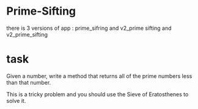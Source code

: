# Prime-Sifting

there is 3 versions of app : prime_sifring and v2_prime sifting and v2_prime_sifting


# task 
Given a number, write a method that returns all of the prime numbers less than that number.

This is a tricky problem and you should use the Sieve of Eratosthenes to solve it.
